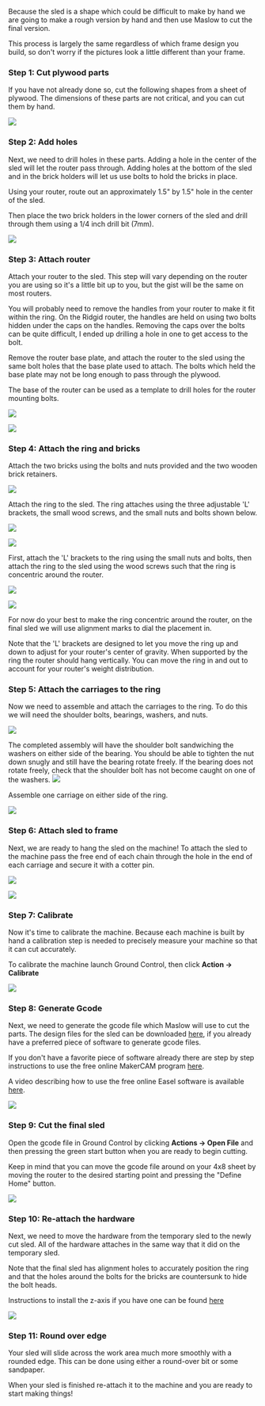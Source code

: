Because the sled is a shape which could be difficult to make by hand we are going to make a rough version by hand and then use Maslow to cut the final version.

This process is largely the same regardless of which frame design you build, so don't worry if the pictures look a little different than your frame.

### Step 1: Cut plywood parts

If you have not already done so, cut the following shapes from a sheet of plywood. The dimensions of these parts are not critical, and you can cut them by hand.

![](https://github.com/MaslowCommunityGarden/Maslow-Ring-System/blob/master/Cutting%20The%20Sled/Plywood%20Cut%20Dimensions.PNG)

### Step 2: Add holes

Next, we need to drill holes in these parts. Adding a hole in the center of the sled will let the router pass through. Adding holes at the bottom of the sled and in the brick holders will let us use bolts to hold the bricks in place.

Using your router, route out an approximately 1.5" by 1.5" hole in the center of the sled. 

Then place the two brick holders in the lower corners of the sled and drill through them using a 1/4 inch drill bit (7mm).

![](https://github.com/MaslowCommunityGarden/Maslow-Ring-System/blob/master/Cutting%20The%20Sled/Sled%20with%20holes.jpg)

### Step 3: Attach router

Attach your router to the sled. This step will vary depending on the router you are using so it's a little bit up to you, but the gist will be the same on most routers.

You will probably need to remove the handles from your router to make it fit within the ring. On the Ridgid router, the handles are held on using two bolts hidden under the caps on the handles. Removing the caps over the bolts can be quite difficult, I ended up drilling a hole in one to get access to the bolt.

Remove the router base plate, and attach the router to the sled using the same bolt holes that the base plate used to attach. The bolts which held the base plate may not be long enough to pass through the plywood.

The base of the router can be used as a template to drill holes for the router mounting bolts.

![](https://github.com/MaslowCommunityGarden/Maslow-Ring-System/blob/master/Cutting%20The%20Sled/Using%20baseplate%20as%20a%20template%20to%20drill%20holes.jpg)

![](https://github.com/MaslowCommunityGarden/Maslow-Ring-System/blob/master/Cutting%20The%20Sled/Router%20attached.jpg)

### Step 4: Attach the ring and bricks

Attach the two bricks using the bolts and nuts provided and the two wooden brick retainers.

![](https://github.com/MaslowCommunityGarden/Maslow-Ring-System/blob/master/Cutting%20The%20Sled/Bricks%20attached.jpg)

Attach the ring to the sled. The ring attaches using the three adjustable 'L' brackets, the small wood screws, and the small nuts and bolts shown below.

![](https://github.com/MaslowCommunityGarden/Maslow-Ring-System/blob/master/Cutting%20The%20Sled/Ring%20parts.jpg)

![](https://github.com/MaslowCommunityGarden/Maslow-Ring-System/blob/master/Cutting%20The%20Sled/Ring%20hardware.jpg)

First, attach the 'L' brackets to the ring using the small nuts and bolts, then attach the ring to the sled using the wood screws such that the ring is concentric around the router. 

![](https://github.com/MaslowCommunityGarden/Maslow-Ring-System/blob/master/Cutting%20The%20Sled/Ring%20floating.jpg)

![](https://github.com/MaslowCommunityGarden/Maslow-Ring-System/blob/master/Cutting%20The%20Sled/Ring%20bolted%20down.jpg)

For now do your best to make the ring concentric around the router, on the final sled we will use alignment marks to dial the placement in.

Note that the 'L' brackets are designed to let you move the ring up and down to adjust for your router's center of gravity. When supported by the ring the router should hang vertically. You can move the ring in and out to account for your router's weight distribution.

### Step 5: Attach the carriages to the ring

Now we need to assemble and attach the carriages to the ring. To do this we will need the shoulder bolts, bearings, washers, and nuts.

![](https://github.com/MaslowCommunityGarden/Maslow-Ring-System/blob/master/Cutting%20The%20Sled/Carriage%20hardware.jpg)

The completed assembly will have the shoulder bolt sandwiching the washers on either side of the bearing. You should be able to tighten the nut down snugly and still have the bearing rotate freely. If the bearing does not rotate freely, check that the shoulder bolt has not become caught on one of the washers.
![](https://github.com/MaslowCommunityGarden/Maslow-Ring-System/blob/master/Cutting%20The%20Sled/Close%20up%20of%20carriage%20stack.jpg)

Assemble one carriage on either side of the ring.

![](https://github.com/MaslowCommunityGarden/Maslow-Ring-System/blob/master/Cutting%20The%20Sled/Carriages%20on%20ring.jpg)

### Step 6: Attach sled to frame

Next, we are ready to hang the sled on the machine! To attach the sled to the machine pass the free end of each chain through the hole in the end of each carriage and secure it with a cotter pin.

![](https://github.com/MaslowCommunityGarden/Maslow-Ring-System/blob/master/Cutting%20The%20Sled/Close%20up%20of%20chain%20attaching.jpg)

![](https://github.com/MaslowCommunityGarden/Maslow-Ring-System/blob/master/Cutting%20The%20Sled/Overview%20of%20chain%20attaching.jpg)

### Step 7: Calibrate

Now it's time to calibrate the machine. Because each machine is built by hand a calibration step is needed to precisely measure your machine so that it can cut accurately.

To calibrate the machine launch Ground Control, then click **Action -> Calibrate**

![](https://github.com/MaslowCommunityGarden/Maslow-Ring-System/blob/master/Cutting%20The%20Sled/Clicking%20the%20calibrate%20button.PNG)

### Step 8: Generate Gcode

Next, we need to generate the gcode file which Maslow will use to cut the parts. The design files for the sled can be downloaded [here](https://github.com/MaslowCNC/Mechanics/blob/master/SVG%20Files/SledFiles.zip), if you already have a preferred piece of software to generate gcode files.

If you don't have a favorite piece of software already there are step by step instructions to use the free online MakerCAM program [here](https://github.com/MaslowCNC/Mechanics/wiki/Generating-Gcode-Using-MakerCAM).

A video describing how to use the free online Easel software is available [here](https://vimeo.com/253064466).

![](https://github.com/MaslowCNC/Mechanics/blob/master/Documentation/MakerCAM/gcode%20generated.png)

### Step 9: Cut the final sled

Open the gcode file in Ground Control by clicking **Actions -> Open File** and then pressing the green start button when you are ready to begin cutting.

Keep in mind that you can move the gcode file around on your 4x8 sheet by moving the router to the desired starting point and pressing the "Define Home" button.

![](https://github.com/MaslowCommunityGarden/Maslow-Ring-System/blob/master/Cutting%20The%20Sled/Cutting%20the%20sled%20in%20GC.PNG)

### Step 10: Re-attach the hardware

Next, we need to move the hardware from the temporary sled to the newly cut sled. All of the hardware attaches in the same way that it did on the temporary sled.

Note that the final sled has alignment holes to accurately position the ring and that the holes around the bolts for the bricks are countersunk to hide the bolt heads.

Instructions to install the z-axis if you have one can be found [here](https://github.com/MaslowCNC/Mechanics/wiki/How-To-Assemble-The-Z-Axis)

![](https://github.com/MaslowCommunityGarden/Maslow-Ring-System/blob/master/Cutting%20The%20Sled/Use%20alignment%20holes%20to%20position%20ring.jpg)

### Step 11: Round over edge

Your sled will slide across the work area much more smoothly with a rounded edge. This can be done using either a round-over bit or some sandpaper.

When your sled is finished re-attach it to the machine and you are ready to start making things!
